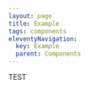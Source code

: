 ```yaml
---
layout: page
title: Example
tags: components
eleventyNavigation:
  key: Example
  parent: Components
---
```


TEST
